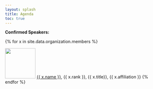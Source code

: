 ```yaml
---
layout: splash
title: Agenda
toc: true
---
```


<strong>Confirmed Speakers:</strong>

{% for x in site.data.organization.members %}
  <p>
    <img src="{{ x.image }}" width="100">
    <a href="{{ x.website }}">{{ x.name }}</a>, {{ x.rank }}, {{ x.title}}, {{ x.affiliation }}
{% endfor %}

